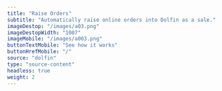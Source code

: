 ```yaml
---
title: "Raise Orders"
subtitle: "Automatically raise online orders into Dolfin as a sale."
imageDestop: "/images/a03.png"
imageDestopWidth: "1007"
imageMobile: "/images/a003.png"
buttonTextMobile: "See how it works"
buttonHrefMobile: "/" 
source: "dolfin"
type: "source-content"
headless: true
weight: 2
---
```

